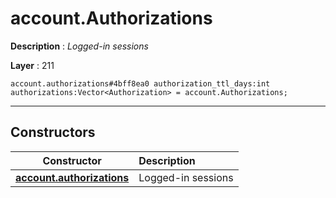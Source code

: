 # account.Authorizations

**Description** : *Logged-in sessions*

**Layer** : 211

```tl
account.authorizations#4bff8ea0 authorization_ttl_days:int authorizations:Vector<Authorization> = account.Authorizations;
```

---

## Constructors

| Constructor | Description |
| :---: | :--- |
| [**account.authorizations**](constructor/account.authorizations) | Logged-in sessions |